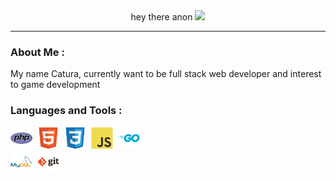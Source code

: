 <div id="header" align="center">
 hey there anon <img src="https://media.giphy.com/media/hvRJCLFzcasrR4ia7z/giphy.gif" width="30px"/>
</div>

---

### About Me :
My name Catura, currently want to be full stack web developer and interest to game development
### Languages and Tools :
<div>
  <img src="https://github.com/devicons/devicon/blob/master/icons/php/php-original.svg" title="Php" alt="Php" width="35" height="35"/>&nbsp;
  <img src="https://github.com/devicons/devicon/blob/master/icons/html5/html5-original.svg" title="Html5" alt="Html5" width="35" height="35"/>&nbsp;
  <img src="https://github.com/devicons/devicon/blob/master/icons/css3/css3-original.svg" title="Css3" alt="Css3" width="35" height="35"/>&nbsp;
  <img src="https://github.com/devicons/devicon/blob/master/icons/javascript/javascript-original.svg" title="Javascript" alt="Javascript" width="35" height="35"/>&nbsp;
  <img src="https://github.com/devicons/devicon/blob/master/icons/go/go-original-wordmark.svg" title="Go" alt="Go" width="35" height="35"/>&nbsp;
</div>
<div>
 <img src="https://github.com/devicons/devicon/blob/master/icons/mysql/mysql-original-wordmark.svg" title="Mysql" alt="Mysql" width="35" height="35"/>&nbsp;
 <img src="https://github.com/devicons/devicon/blob/master/icons/git/git-original-wordmark.svg" title="Git" alt="Git" width="35" height="35"/>&nbsp;
</div>
